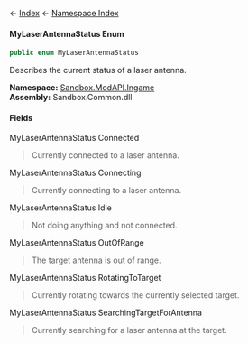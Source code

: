 ← [Index](Api-Index) ← [Namespace Index](Namespace-Index)

#### MyLaserAntennaStatus Enum

```csharp
public enum MyLaserAntennaStatus
```

Describes the current status of a laser antenna.

**Namespace:** [Sandbox.ModAPI.Ingame](Sandbox.ModAPI.Ingame)  
**Assembly:** Sandbox.Common.dll

#### Fields

MyLaserAntennaStatus Connected

> Currently connected to a laser antenna.

MyLaserAntennaStatus Connecting

> Currently connecting to a laser antenna.

MyLaserAntennaStatus Idle

> Not doing anything and not connected.

MyLaserAntennaStatus OutOfRange

> The target antenna is out of range.

MyLaserAntennaStatus RotatingToTarget

> Currently rotating towards the currently selected target.

MyLaserAntennaStatus SearchingTargetForAntenna

> Currently searching for a laser antenna at the target.

